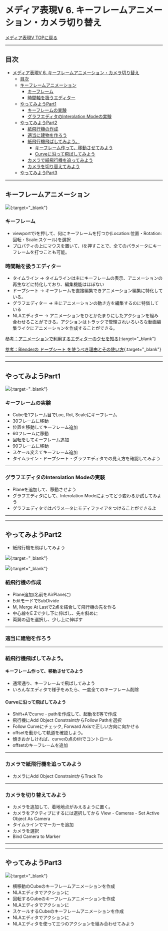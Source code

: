 # メディア表現V 6. キーフレームアニメーション・カメラ切り替え

[メディア表現V TOPに戻る](./index.md)

---
## 目次

- [メディア表現V 6. キーフレームアニメーション・カメラ切り替え](#メディア表現v-6-キーフレームアニメーションカメラ切り替え)
  - [目次](#目次)
  - [キーフレームアニメーション](#キーフレームアニメーション)
    - [キーフレーム](#キーフレーム)
    - [時間軸を扱うエディター](#時間軸を扱うエディター)
  - [やってみようPart1](#やってみようpart1)
    - [キーフレームの実験](#キーフレームの実験)
    - [グラフエディタのInterolation Modeの実験](#グラフエディタのinterolation-modeの実験)
  - [やってみようPart2](#やってみようpart2)
    - [紙飛行機の作成](#紙飛行機の作成)
    - [適当に建物を作ろう](#適当に建物を作ろう)
    - [紙飛行機飛ばしてみよう。](#紙飛行機飛ばしてみよう)
      - [キーフレーム作って、移動させてみよう](#キーフレーム作って移動させてみよう)
      - [Curveに沿って飛ばしてみよう](#curveに沿って飛ばしてみよう)
    - [カメラで紙飛行機を追ってみよう](#カメラで紙飛行機を追ってみよう)
    - [カメラを切り替えてみよう](#カメラを切り替えてみよう)
  - [やってみようPart3](#やってみようpart3)

---


## キーフレームアニメーション

[![](https://img.youtube.com/vi/fwR6d9lbasM/0.jpg)](https://www.youtube.com/watch?v=fwR6d9lbasM){:target="_blank"}

### キーフレーム

- viewportでiを押して、何にキーフレームを打つか(Location:位置・Rotation:回転・Scale:スケール)を選択
- プロパティの上にマウスを置いて、iを押すことで、全てのパラメータにキーフレームを打つことも可能。

### 時間軸を扱うエディター
- タイムライン → タイムラインは主にキーフレームの表示、アニメーションの再生などに特化しており、編集機能はほぼない
- ドープシート → キーフレームを直接編集できアニメーション編集に特化している。
- グラフエディター → 主にアニメーションの動き方を編集するのに特価している
- NLAエディター → アニメーションをひとかたまりにしたアクションを組み合わせることができる。アクションはトラックで管理されいろいろな動画編集ライクにアニメーションを作成することができる。

[参考：アニメーションで利用するエディターのクセを知る](https://note.com/info_/n/n3485c541285c){:target="_blank"}

[参考：Blenderの ドープシート を使うべき理由とその使い方](http://xn--u9j207iixgbigp2p.xn--tckwe/archives/7518){:target="_blank"}


---
---

## やってみようPart1

[![](https://img.youtube.com/vi/jFIr7-UaFGU/0.jpg)](https://www.youtube.com/watch?v=jFIr7-UaFGU){:target="_blank"}

### キーフレームの実験
- Cubeを1フレーム目でLoc, Rot, Scaleにキーフレーム
- 30フレームに移動
- 位置を移動してキーフレーム追加
- 60フレームに移動
- 回転をしてキーフレーム追加
- 90フレームに移動
- スケール変えてキーフレーム追加
- タイムライン・ドープシート・グラフエディタでの見え方を確認してみよう

---

### グラフエディタのInterolation Modeの実験
- Planeを追加して、移動させよう
- グラフエディタにして、Interolation Modeによってどう変わるか試してみよう
- グラフエディタではパラメータにモディファイアをつけることができるよ

---
---


## やってみようPart2
- 紙飛行機を飛ばしてみよう

[![](https://img.youtube.com/vi/g4cHgApsy_Y/0.jpg)](https://www.youtube.com/watch?v=g4cHgApsy_Y){:target="_blank"}

[![](https://img.youtube.com/vi/LE21KvWwi7w/0.jpg)](https://www.youtube.com/watch?v=LE21KvWwi7w){:target="_blank"}

### 紙飛行機の作成
- Plane追加(名前をAirPlaneに)
- EditモードでSubDivide
- M, Merge At Lastで2点を結合して飛行機の先を作る
- 中心線をE Zで少し下に伸ばし、先を斜めに
- 両翼の辺を選択し、少し上に伸ばす

---

### 適当に建物を作ろう

---


### 紙飛行機飛ばしてみよう。
#### キーフレーム作って、移動させてみよう

- 通常通り、キーフレームで飛ばしてみよう
- いろんなエディタで様子をみたら、一度全てのキーフレーム削除


#### Curveに沿って飛ばしてみよう

- Shift+Aでcurve - pathを作成して、起動をE等で作成
- 飛行機にAdd Object ConstraintからFollow Pathを選択
- Follow Curveにチェック, Forward Axisで正しい方向に向かせる
- offsetを動かして軌道を確認しよう。
- 傾きおかしければ、curveの点のtiltでコントロール
- offsetのキーフレームを追加

---


### カメラで紙飛行機を追ってみよう
- カメラにAdd Object ConstraintからTrack To

---


### カメラを切り替えてみよう
- カメラを追加して、着地地点がみえるように置く。
- カメラをアクティブにするには選択してから View - Cameras - Set Active Object As Camera
- タイムラインでマーカーを追加
- カメラを選択
- Bind Camera to Marker

---
---


## やってみようPart3

[![](https://img.youtube.com/vi/t8mEojQFErg/0.jpg)](https://www.youtube.com/watch?v=t8mEojQFErg){:target="_blank"}

- 横移動のCubeのキーフレームアニメーションを作成
- NLAエディタでアクションに
- 回転するCubeのキーフレームアニメーションを作成
- NLAエディタでアクションに
- スケールするCubeのキーフレームアニメーションを作成
- NLAエディタでアクションに
- NLAエディタを使って三つのアクションを組み合わせてみよう


